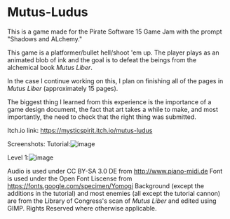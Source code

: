 # Mutus-Ludus
 This is a game made for the Pirate Software 15 Game Jam with the prompt "Shadows and ALchemy."

This game is a platformer/bullet hell/shoot 'em up. The player plays as an animated blob of ink and the goal is to defeat the beings from the alchemical book _Mutus Liber_. 

In the case I continue working on this, I plan on finishing all of the pages in _Mutus Liber_ (approximately 15 pages).

The biggest thing I learned from this experience is the importance of a game design document, the fact that art takes a while to make, and most importantly, the need to check that the right thing was submitted.

Itch.io link: https://mysticspirit.itch.io/mutus-ludus

Screenshots:
Tutorial:![image](https://github.com/user-attachments/assets/0cfc7646-28b1-4c3a-9998-6f449b10ddb7)



Level 1:![image](https://github.com/user-attachments/assets/e312c9c4-6aff-4dc3-bbad-fa98ff2303f6)












 Audio is used under CC BY-SA 3.0 DE from http://www.piano-midi.de
 Font is used under the Open Font Liscense from https://fonts.google.com/specimen/Yomogi
 Background (except the additions in the tutorial) and most enemies (all except the tutorial cannon) are from the Library of Congress's scan of _Mutus Liber_ and edited using GIMP.
 Rights Reserved where otherwise applicable.
